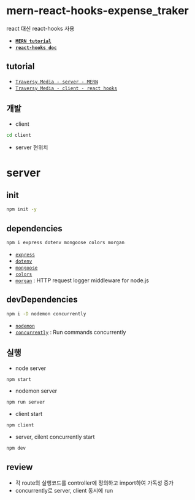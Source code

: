 # mern-react-hooks-expense_traker
react 대신 react-hooks 사용
* **[`MERN tutorial`](https://github.com/Juminhark/mern-exercise_traker)**
* **[`react-hooks doc`](https://ko.reactjs.org/docs/hooks-intro.html)** 

## tutorial 
* [`Traversy Media - server - MERN`](https://www.youtube.com/watch?v=KyWaXA_NvT0&t=245s)
* [`Traversy Media - client - react hooks`](https://www.youtube.com/watch?v=XuFDcZABiDQ&t=382s) 

## 개발
* client
```sh
cd client
```
* server 현위치

# server

## init
```sh
npm init -y
```

## dependencies
```sh
npm i express dotenv mongoose colors morgan
```

* [`express`](https://www.npmjs.com/package/express)
* [`dotenv`](https://www.npmjs.com/package/dotenv)
* [`mongoose`](https://www.npmjs.com/package/mongoose)
* [`colors`](https://www.npmjs.com/package/colors)
* [`morgan`](https://www.npmjs.com/package/morgan) : HTTP request logger middleware for node.js

## devDependencies
```sh
npm i -D nodemon concurrently
```
* [`nodemon`](https://www.npmjs.com/package/nodemon)
* [`concurrently`](https://www.npmjs.com/package/concurrently) : Run commands concurrently

## 실행

* node server
```sh
npm start
```
* nodemon server
```sh
npm run server
```
* client start
```sh
npm client
```
* server, cilent concurrently start
```sh
npm dev
```


## review
* 각 route의 실행코드를 controller에 정의하고 import하여 가독성 증가
* concurrently로 server, client 동시에 run